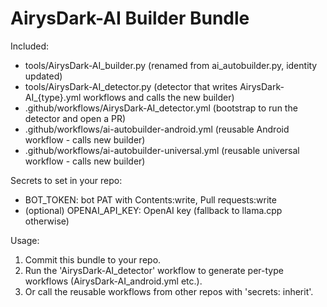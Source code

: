 # AirysDark-AI Builder Bundle

Included:
- tools/AirysDark-AI_builder.py (renamed from ai_autobuilder.py, identity updated)
- tools/AirysDark-AI_detector.py (detector that writes AirysDark-AI_{type}.yml workflows and calls the new builder)
- .github/workflows/AirysDark-AI_detector.yml (bootstrap to run the detector and open a PR)
- .github/workflows/ai-autobuilder-android.yml (reusable Android workflow - calls new builder)
- .github/workflows/ai-autobuilder-universal.yml (reusable universal workflow - calls new builder)

Secrets to set in your repo:
- BOT_TOKEN: bot PAT with Contents:write, Pull requests:write
- (optional) OPENAI_API_KEY: OpenAI key (fallback to llama.cpp otherwise)

Usage:
1) Commit this bundle to your repo.
2) Run the 'AirysDark-AI_detector' workflow to generate per-type workflows (AirysDark-AI_android.yml etc.).
3) Or call the reusable workflows from other repos with 'secrets: inherit'.
